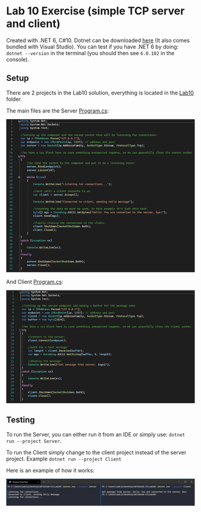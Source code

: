 # Lab 10 Exercise (simple TCP server and client)

Created with .NET 6, C#10. Dotnet can be downloaded [here](https://dotnet.microsoft.com/en-us/download) (It also comes bundled with Visual Studio). You can test if you have .NET 6 by doing: `dotnet --version` in the terminal (you should then see `6.0.102` in the console).

## Setup

There are 2 projects in the Lab10 solution, everything is located in the [Lab10](https://github.com/s341507/DATA2410-Csharp/tree/main/Lab10) folder.

The main files are the Server [Program.cs](https://github.com/s341507/DATA2410-Csharp/blob/main/Lab10/Server/Program.cs):

![](https://github.com/s341507/DATA2410-Csharp/blob/main/Lab10/server.png)

And Client [Program.cs](https://github.com/s341507/DATA2410-Csharp/blob/main/Lab10/Client/Program.cs):

![](https://github.com/s341507/DATA2410-Csharp/blob/main/Lab10/client.png)

## Testing

To run the Server, you can either run it from an IDE or simply use: `dotnet run --project Server`.

To run the Client simply change to the client project instead of the server project. Example `dotnet run --project Client`

Here is an example of how it works:

![](./test.png)
